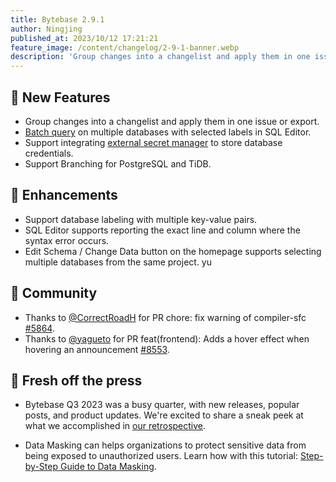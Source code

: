 ```yaml
---
title: Bytebase 2.9.1
author: Ningjing
published_at: 2023/10/12 17:21:21
feature_image: /content/changelog/2-9-1-banner.webp
description: 'Group changes into a changelist and apply them in one issue or export.'
---
```


## 🚀 New Features

- Group changes into a changelist and apply them in one issue or export.
- [Batch query](/docs/sql-editor/batch-query) on multiple databases with selected labels in SQL Editor.
- Support integrating [external secret manager](/docs/get-started/instance/#use-secret-manager) to store database credentials.
- Support Branching for PostgreSQL and TiDB.

## 🎄 Enhancements

- Support database labeling with multiple key-value pairs.
- SQL Editor supports reporting the exact line and column where the syntax error occurs.
- Edit Schema / Change Data button on the homepage supports selecting multiple databases from the same project.
  yu

## 🎠 Community

- Thanks to [@CorrectRoadH](https://github.com/correctroadh) for PR chore: fix warning of compiler-sfc [#5864](https://github.com/bytebase/bytebase/pull/5864).
- Thanks to [@yagueto](https://github.com/yagueto) for PR feat(frontend): Adds a hover effect when hovering an announcement [#8553](https://github.com/bytebase/bytebase/pull/8553).

## 📰 Fresh off the press

- Bytebase Q3 2023 was a busy quarter, with new releases, popular posts, and product updates. We're excited to share a sneak peek at what we accomplished in [our retrospective](/blog/2023-q3-retrospect).

- Data Masking can helps organizations to protect sensitive data from being exposed to unauthorized users. Learn how with this tutorial: [Step-by-Step Guide to Data Masking](/docs/tutorials/data-masking/).

<IncludeBlock url="/docs/get-started/install/install-upgrade"></IncludeBlock>
